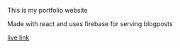 This is my portfolio website

Made with react and uses firebase for serving blogposts

[live link](https://bhagyaj.pages.dev)
